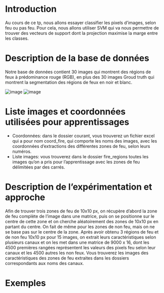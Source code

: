 # Introduction

Au cours de ce tp, nous allons essayer classifier les pixels d’images, selon feu ou pas feu. Pour cela, nous allons utiliser SVM qui va nous permettre de trouver des vecteurs de support dont la projection maximise la marge entre les classes.

# Description de la base de données

Notre base de données contient 30 images qui montrent des régions de feux à prédominance rouge (RGB), en plus des 30 images Groud truth qui montrent la segmentation des régions de feux en noir et blanc.

![image](https://user-images.githubusercontent.com/26171556/36399211-319cc882-15a1-11e8-9734-afbefbb45389.png)
![image](https://user-images.githubusercontent.com/26171556/36399227-4c2ee2de-15a1-11e8-9211-526b6d41bafa.png)

# Liste images  et coordonnées utilisées pour apprentissages

- Coordonnées: dans le dossier courant, vous trouverez un fichier excel qui a pour nom coord_fire, qui comporte les noms des images, avec les coordonnées d’extractions des différentes zones de feu, selon leurs numéros. 
- Liste images: vous trouverez dans le dossier fire_regions toutes les images qu’on a pris pour l’apprentissage avec les zones de feu délimitées par des carrés.

# Description de l’expérimentation et approche

Afin de trouver trois zones de feu de 10x10 px, on récupère d’abord la zone de feu complète de l’image dans une matrice, puis on se positionne sur le centre de cette zone et on cherche aléatoirement des zones de 10x10 px en  partant du centre.
On fait de même pour les zones de non feu, mais on ne se base pas sur le centre de la zone.
Après avoir obtenu 3 régions de feu et de non feu 10x10 px pour 15 images, on extrait leurs caractéristiques selon plusieurs canaux et on les met dans une matrice de 9000 x 16, dont les 4500 premières rangées représentent les valeurs  des pixels feu selon leur canaux et les 4500 autres les non feux. Vous trouverez les images des caractéristiques des zones de feu extraites dans les dossiers correspondants aux noms des canaux.

# Exemples
